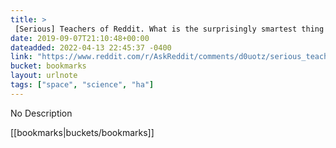 ```yaml
---
title: > 
 [Serious] Teachers of Reddit. What is the surprisingly smartest thing your stupidest student has ever said? : AskReddit
date: 2019-09-07T21:10:48+00:00
dateadded: 2022-04-13 22:45:37 -0400
link: "https://www.reddit.com/r/AskReddit/comments/d0uotz/serious_teachers_of_reddit_what_is_the/"
bucket: bookmarks
layout: urlnote
tags: ["space", "science", "ha"]
--- 
```

No Description
 <!-- end excerpt --> 
<div class='bucket'>[[bookmarks|buckets/bookmarks]]</div> 
